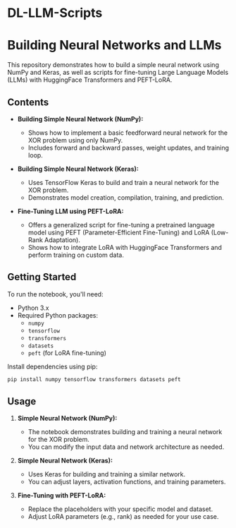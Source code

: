 # DL-LLM-Scripts
# Building Neural Networks and LLMs 

This repository demonstrates how to build a simple neural network using NumPy and Keras, as well as scripts for fine-tuning Large Language Models (LLMs) with HuggingFace Transformers and PEFT-LoRA.

## Contents

- **Building Simple Neural Network (NumPy):**
  - Shows how to implement a basic feedforward neural network for the XOR problem using only NumPy.
  - Includes forward and backward passes, weight updates, and training loop.

- **Building Simple Neural Network (Keras):**
  - Uses TensorFlow Keras to build and train a neural network for the XOR problem.
  - Demonstrates model creation, compilation, training, and prediction.

- **Fine-Tuning LLM using PEFT-LoRA:**
  - Offers a generalized script for fine-tuning a pretrained language model using PEFT (Parameter-Efficient Fine-Tuning) and LoRA (Low-Rank Adaptation).
  - Shows how to integrate LoRA with HuggingFace Transformers and perform training on custom data.

## Getting Started

To run the notebook, you'll need:

- Python 3.x
- Required Python packages:
  - `numpy`
  - `tensorflow`
  - `transformers`
  - `datasets`
  - `peft` (for LoRA fine-tuning)

Install dependencies using pip:

```bash
pip install numpy tensorflow transformers datasets peft
```

## Usage

1. **Simple Neural Network (NumPy):**
   - The notebook demonstrates building and training a neural network for the XOR problem.
   - You can modify the input data and network architecture as needed.

2. **Simple Neural Network (Keras):**
   - Uses Keras for building and training a similar network.
   - You can adjust layers, activation functions, and training parameters.

3. **Fine-Tuning with PEFT-LoRA:**
   - Replace the placeholders with your specific model and dataset.
   - Adjust LoRA parameters (e.g., rank) as needed for your use case.
